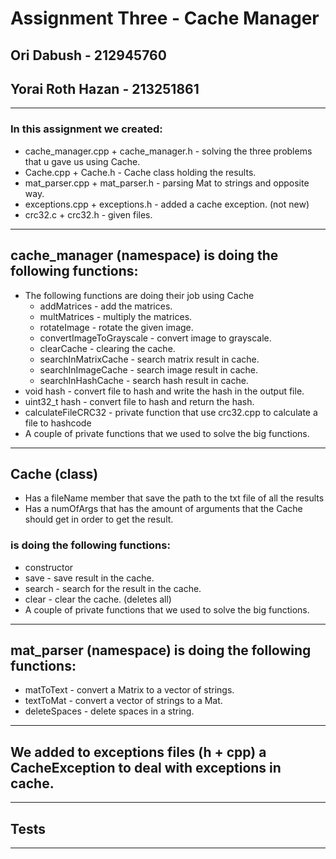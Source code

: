 # Assignment Three - Cache Manager
## Ori Dabush - 212945760
## Yorai Roth Hazan - 213251861
* * *
### In this assignment we created:
* cache_manager.cpp + cache_manager.h - solving the three problems that u gave us using Cache.
* Cache.cpp + Cache.h - Cache class holding the results.
* mat_parser.cpp + mat_parser.h - parsing Mat to strings and opposite way.
* exceptions.cpp + exceptions.h - added a cache exception. (not new)
* crc32.c + crc32.h - given files.
* * *
##  cache_manager (namespace) is doing the following functions:
* The following functions are doing their job using Cache
  * addMatrices - add the matrices.
  * multMatrices - multiply the matrices.
  * rotateImage - rotate the given image.
  * convertImageToGrayscale - convert image to grayscale.
  * clearCache - clearing the cache.
  * searchInMatrixCache - search matrix result in cache.
  * searchInImageCache - search image result in cache.
  * searchInHashCache - search hash result in cache.
* void hash - convert file to hash and write the hash in the output file.
* uint32_t hash - convert file to hash and return the hash.
* calculateFileCRC32 - private function that use crc32.cpp to calculate a file to hashcode
* A couple of private functions that we used to solve the big functions.
* * *
## Cache (class)
* Has a fileName member that save the path to the txt file of all the results
* Has a numOfArgs that has the amount of arguments that the Cache should get in order to get the result.
### is doing the following functions:
* constructor
* save - save result in the cache.
* search - search for the result in the cache.
* clear - clear the cache. (deletes all)
* A couple of private functions that we used to solve the big functions.
* * *
## mat_parser (namespace) is doing the following functions:
* matToText - convert a Matrix to a vector of strings.
* textToMat - convert a vector of strings to a Mat.
* deleteSpaces - delete spaces in a string.
* * *
## We added to exceptions files (h + cpp) a CacheException to deal with exceptions in cache.
* * *
## Tests
* * *
